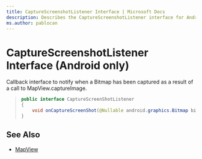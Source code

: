 ```yaml
---
title: CaptureScreenshotListener Interface | Microsoft Docs
description: Describes the CaptureScreenshotListener interface for Android and provides the syntax for the interface and the MapView resource.
ms.author: pablocan
---
```


# CaptureScreenshotListener Interface (Android only)

Callback interface to notify when a Bitmap has been captured as a result of a call to MapView.captureImage.

>```java
> public interface CaptureScreenShotListener
> {
>     void onCaptureScreenShot(@Nullable android.graphics.Bitmap bitmap);
> }
>```

## See Also

* [MapView](../MapView-class.md)
